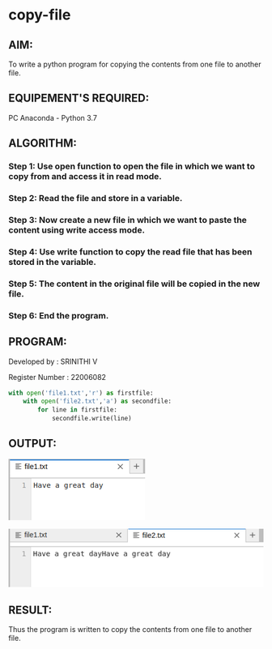 # copy-file

## AIM:
To write a python program for copying the contents from one file to another file.

## EQUIPEMENT'S REQUIRED: 
PC
Anaconda - Python 3.7

## ALGORITHM: 
### Step 1: Use open function to open the file in which we want to copy from and access it in read mode.

### Step 2: Read the file and store in a variable.
 
### Step 3: Now create a new file in which we want to paste the content using write access mode.

### Step 4:  Use write function to copy the read file that has been stored in the variable.

### Step 5: The content in the original file will be copied in the new file.

### Step 6: End the program.

## PROGRAM:

Developed by : SRINITHI V

Register Number : 22006082

```py
with open('file1.txt','r') as firstfile:
    with open('file2.txt','a') as secondfile:
        for line in firstfile:
            secondfile.write(line)
```

## OUTPUT:

![](./o1.png)

![](./o2.png)


## RESULT:
Thus the program is written to copy the contents from one file to another file.